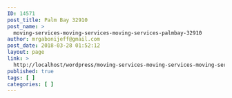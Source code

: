 ```yaml
---
ID: 14571
post_title: Palm Bay 32910
post_name: >
  moving-services-moving-services-moving-services-palmbay-32910
author: mrgabonijeff@gmail.com
post_date: 2018-03-28 01:52:12
layout: page
link: >
  http://localhost/wordpress/moving-services-moving-services-moving-services-palmbay-32910/
published: true
tags: [ ]
categories: [ ]
---
```

